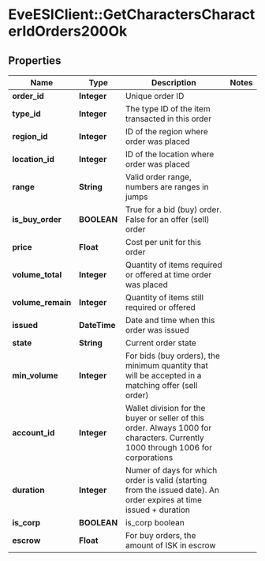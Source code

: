 # EveESIClient::GetCharactersCharacterIdOrders200Ok

## Properties
Name | Type | Description | Notes
------------ | ------------- | ------------- | -------------
**order_id** | **Integer** | Unique order ID | 
**type_id** | **Integer** | The type ID of the item transacted in this order | 
**region_id** | **Integer** | ID of the region where order was placed | 
**location_id** | **Integer** | ID of the location where order was placed | 
**range** | **String** | Valid order range, numbers are ranges in jumps | 
**is_buy_order** | **BOOLEAN** | True for a bid (buy) order. False for an offer (sell) order | 
**price** | **Float** | Cost per unit for this order | 
**volume_total** | **Integer** | Quantity of items required or offered at time order was placed | 
**volume_remain** | **Integer** | Quantity of items still required or offered | 
**issued** | **DateTime** | Date and time when this order was issued | 
**state** | **String** | Current order state | 
**min_volume** | **Integer** | For bids (buy orders), the minimum quantity that will be accepted in a matching offer (sell order) | 
**account_id** | **Integer** | Wallet division for the buyer or seller of this order. Always 1000 for characters. Currently 1000 through 1006 for corporations | 
**duration** | **Integer** | Numer of days for which order is valid (starting from the issued date). An order expires at time issued + duration | 
**is_corp** | **BOOLEAN** | is_corp boolean | 
**escrow** | **Float** | For buy orders, the amount of ISK in escrow | 


